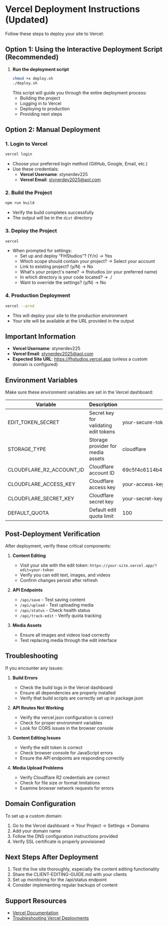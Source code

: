 # Vercel Deployment Instructions (Updated)

Follow these steps to deploy your site to Vercel:

## Option 1: Using the Interactive Deployment Script (Recommended)

1. **Run the deployment script**
   ```bash
   chmod +x deploy.sh
   ./deploy.sh
   ```
   This script will guide you through the entire deployment process:
   - Building the project
   - Logging in to Vercel
   - Deploying to production
   - Providing next steps

## Option 2: Manual Deployment

### 1. **Login to Vercel**

```bash
vercel login
```

- Choose your preferred login method (GitHub, Google, Email, etc.)
- Use these credentials:
  - **Vercel Username**: stynerdev225
  - **Vercel Email**: stynerdev2025@aol.com

### 2. **Build the Project**

```bash
npm run build
```

- Verify the build completes successfully
- The output will be in the `dist` directory

### 3. **Deploy the Project**

```bash
vercel
```

- When prompted for settings:
  - Set up and deploy "FHStudios"? (Y/n) → Yes
  - Which scope should contain your project? → Select your account
  - Link to existing project? (y/N) → No
  - What's your project's name? → fhstudios (or your preferred name)
  - In which directory is your code located? → ./
  - Want to override the settings? (y/N) → No

### 4. **Production Deployment**

```bash
vercel --prod
```

- This will deploy your site to the production environment
- Your site will be available at the URL provided in the output

## Important Information

- **Vercel Username**: stynerdev225
- **Vercel Email**: stynerdev2025@aol.com
- **Expected Site URL**: https://fhstudios.vercel.app (unless a custom domain is configured)

## Environment Variables

Make sure these environment variables are set in the Vercel dashboard:

| Variable                 | Description                           | Value                            |
| ------------------------ | ------------------------------------- | -------------------------------- |
| EDIT_TOKEN_SECRET        | Secret key for validating edit tokens | your-secure-token-here           |
| STORAGE_TYPE             | Storage provider for media assets     | cloudflare                       |
| CLOUDFLARE_R2_ACCOUNT_ID | Cloudflare account ID                 | 69c5f4c6114b43b2bb233e67012060c4 |
| CLOUDFLARE_ACCESS_KEY    | Cloudflare access key                 | your-access-key-here             |
| CLOUDFLARE_SECRET_KEY    | Cloudflare secret key                 | your-secret-key-here             |
| DEFAULT_QUOTA            | Default edit quota limit              | 100                              |

## Post-Deployment Verification

After deployment, verify these critical components:

1. **Content Editing**

   - Visit your site with the edit token: `https://your-site.vercel.app/?edit=your-token`
   - Verify you can edit text, images, and videos
   - Confirm changes persist after refresh

2. **API Endpoints**

   - `/api/save` - Test saving content
   - `/api/upload` - Test uploading media
   - `/api/status` - Check health status
   - `/api/track-edit` - Verify quota tracking

3. **Media Assets**
   - Ensure all images and videos load correctly
   - Test replacing media through the edit interface

## Troubleshooting

If you encounter any issues:

1. **Build Errors**

   - Check the build logs in the Vercel dashboard
   - Ensure all dependencies are properly installed
   - Verify that build scripts are correctly set up in package.json

2. **API Routes Not Working**

   - Verify the vercel.json configuration is correct
   - Check for proper environment variables
   - Look for CORS issues in the browser console

3. **Content Editing Issues**

   - Verify the edit token is correct
   - Check browser console for JavaScript errors
   - Ensure the API endpoints are responding correctly

4. **Media Upload Problems**
   - Verify Cloudflare R2 credentials are correct
   - Check for file size or format limitations
   - Examine browser network requests for errors

## Domain Configuration

To set up a custom domain:

1. Go to the Vercel dashboard → Your Project → Settings → Domains
2. Add your domain name
3. Follow the DNS configuration instructions provided
4. Verify SSL certificate is properly provisioned

## Next Steps After Deployment

1. Test the live site thoroughly, especially the content editing functionality
2. Share the CLIENT-EDITING-GUIDE.md with your clients
3. Set up monitoring for the /api/status endpoint
4. Consider implementing regular backups of content

## Support Resources

- [Vercel Documentation](https://vercel.com/docs)
- [Troubleshooting Vercel Deployments](https://vercel.com/guides/deploying-react-with-vercel)
